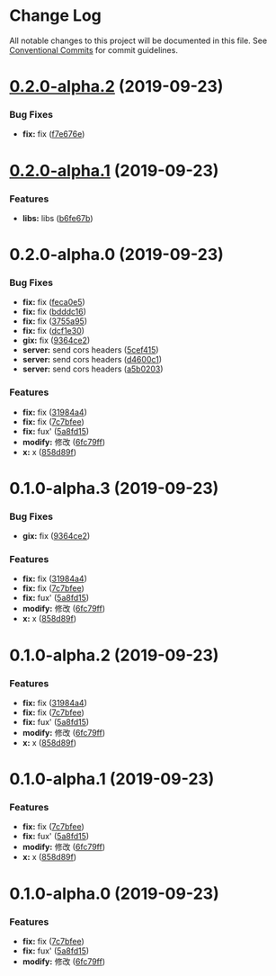 # Change Log

All notable changes to this project will be documented in this file.
See [Conventional Commits](https://conventionalcommits.org) for commit guidelines.

# [0.2.0-alpha.2](https://github.com/MichaelGong/wheel/compare/@mgong/store@0.2.0-alpha.1...@mgong/store@0.2.0-alpha.2) (2019-09-23)


### Bug Fixes

* **fix:** fix ([f7e676e](https://github.com/MichaelGong/wheel/commit/f7e676e))





# [0.2.0-alpha.1](https://github.com/MichaelGong/wheel/compare/@mgong/store@0.2.0-alpha.0...@mgong/store@0.2.0-alpha.1) (2019-09-23)


### Features

* **libs:** libs ([b6fe67b](https://github.com/MichaelGong/wheel/commit/b6fe67b))





# 0.2.0-alpha.0 (2019-09-23)


### Bug Fixes

* **fix:** fix ([feca0e5](https://github.com/MichaelGong/wheel/commit/feca0e5))
* **fix:** fix ([bdddc16](https://github.com/MichaelGong/wheel/commit/bdddc16))
* **fix:** fix ([3755a95](https://github.com/MichaelGong/wheel/commit/3755a95))
* **fix:** fix ([dcf1e30](https://github.com/MichaelGong/wheel/commit/dcf1e30))
* **gix:** fix ([9364ce2](https://github.com/MichaelGong/wheel/commit/9364ce2))
* **server:** send cors headers ([5cef415](https://github.com/MichaelGong/wheel/commit/5cef415))
* **server:** send cors headers ([d4600c1](https://github.com/MichaelGong/wheel/commit/d4600c1))
* **server:** send cors headers ([a5b0203](https://github.com/MichaelGong/wheel/commit/a5b0203))


### Features

* **fix:** fix ([31984a4](https://github.com/MichaelGong/wheel/commit/31984a4))
* **fix:** fix ([7c7bfee](https://github.com/MichaelGong/wheel/commit/7c7bfee))
* **fix:** fux' ([5a8fd15](https://github.com/MichaelGong/wheel/commit/5a8fd15))
* **modify:** 修改 ([6fc79ff](https://github.com/MichaelGong/wheel/commit/6fc79ff))
* **x:** x ([858d89f](https://github.com/MichaelGong/wheel/commit/858d89f))





# 0.1.0-alpha.3 (2019-09-23)


### Bug Fixes

* **gix:** fix ([9364ce2](https://github.com/MichaelGong/wheel/commit/9364ce2))


### Features

* **fix:** fix ([31984a4](https://github.com/MichaelGong/wheel/commit/31984a4))
* **fix:** fix ([7c7bfee](https://github.com/MichaelGong/wheel/commit/7c7bfee))
* **fix:** fux' ([5a8fd15](https://github.com/MichaelGong/wheel/commit/5a8fd15))
* **modify:** 修改 ([6fc79ff](https://github.com/MichaelGong/wheel/commit/6fc79ff))
* **x:** x ([858d89f](https://github.com/MichaelGong/wheel/commit/858d89f))





# 0.1.0-alpha.2 (2019-09-23)


### Features

* **fix:** fix ([31984a4](https://github.com/MichaelGong/wheel/commit/31984a4))
* **fix:** fix ([7c7bfee](https://github.com/MichaelGong/wheel/commit/7c7bfee))
* **fix:** fux' ([5a8fd15](https://github.com/MichaelGong/wheel/commit/5a8fd15))
* **modify:** 修改 ([6fc79ff](https://github.com/MichaelGong/wheel/commit/6fc79ff))
* **x:** x ([858d89f](https://github.com/MichaelGong/wheel/commit/858d89f))





# 0.1.0-alpha.1 (2019-09-23)


### Features

* **fix:** fix ([7c7bfee](https://github.com/MichaelGong/wheel/commit/7c7bfee))
* **fix:** fux' ([5a8fd15](https://github.com/MichaelGong/wheel/commit/5a8fd15))
* **modify:** 修改 ([6fc79ff](https://github.com/MichaelGong/wheel/commit/6fc79ff))
* **x:** x ([858d89f](https://github.com/MichaelGong/wheel/commit/858d89f))





# 0.1.0-alpha.0 (2019-09-23)


### Features

* **fix:** fix ([7c7bfee](https://github.com/MichaelGong/wheel/commit/7c7bfee))
* **fix:** fux' ([5a8fd15](https://github.com/MichaelGong/wheel/commit/5a8fd15))
* **modify:** 修改 ([6fc79ff](https://github.com/MichaelGong/wheel/commit/6fc79ff))
